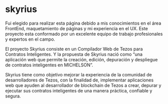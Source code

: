 # skyrius

Fui elegido para realizar esta página debido a mis conocimientos en el área FrontEnd, maquetamiento de páginas y mi experiencia en el UX. 
Este proyecto esta conformado por un excelente equipo de trabajo profesionales y expertos en el campo.

El proyecto Skyrius consiste en un Compilador Web de Tezos para Contratos Inteligentes. Y la propuesta de Skyrius nació como “una 
aplicación web que permite la creación, edición, depuración y despliegue de contratos inteligentes en MICHELSON”.

Skyrius tiene como objetivo mejorar la experiencia de la comunidad de desarrolladores de Tezos, con la finalidad de, implementar 
aplicaciones web que ayuden al desarrollador de blockchain de Tezos a crear, depurar y ejecutar sus contratos inteligentes de una 
manera práctica, confiable y segura.
